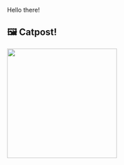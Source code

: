 Hello there!



## 🖼️ Catpost!

<sub>
    <img src="https://cdn2.thecatapi.com/images/MTYxNzMzOA.jpg" height="256">
</sub>

